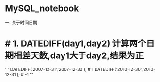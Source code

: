 # MySQL_notebook
一. 关于时间日期
# # 1. DATEDIFF(day1,day2) 计算两个日期相差天数,day1大于day2,结果为正
'''
DATEDIFF('2007-12-31','2007-12-30');   # 1
DATEDIFF('2010-12-30','2010-12-31');   # -1
'''
